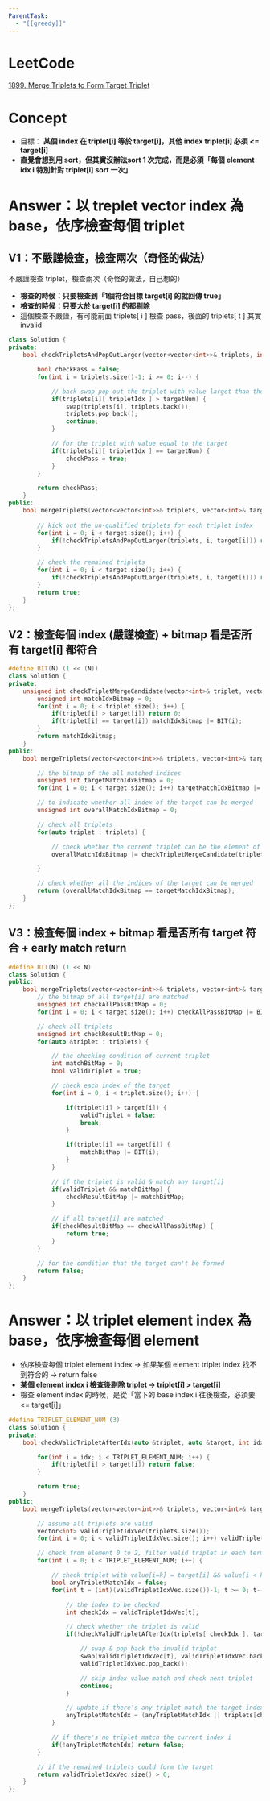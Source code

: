 ```yaml
---
ParentTask:
  - "[[greedy]]"
---
```


# LeetCode
[1899. Merge Triplets to Form Target Triplet](https://leetcode.com/problems/merge-triplets-to-form-target-triplet/)

# Concept
- 目標： **某個 index 在 triplet[i] 等於 target[i]，其他 index triplet[i] 必須 <= target[i]**
- **直覺會想到用 sort，但其實沒辦法sort 1 次完成，而是必須「每個 element idx i 特別針對 triplet[i] sort 一次」**

# Answer：以 treplet vector index 為 base，依序檢查每個 triplet
## V1：不嚴謹檢查，檢查兩次（奇怪的做法）
不嚴謹檢查 triplet，檢查兩次（奇怪的做法，自己想的）
- **檢查的時候：只要檢查到「1個符合目標 target[i] 的就回傳 true」** 
- **檢查的時候：只要大於 target[i] 的都剔除**
- 這個檢查不嚴謹，有可能前面 triplets[ i ] 檢查 pass，後面的 triplets[ t ] 其實 invalid
```Cpp
class Solution {
private:
    bool checkTripletsAndPopOutLarger(vector<vector<int>>& triplets, int tripletIdx, int targetNum) {

        bool checkPass = false;
        for(int i = triplets.size()-1; i >= 0; i--) {

            // back swap pop out the triplet with value larget than the target
            if(triplets[i][ tripletIdx ] > targetNum) {
                swap(triplets[i], triplets.back());
                triplets.pop_back();
                continue;
            }

            // for the triplet with value equal to the target
            if(triplets[i][ tripletIdx ] == targetNum) {
                checkPass = true;
            }            
        }

        return checkPass;
    }
public:
    bool mergeTriplets(vector<vector<int>>& triplets, vector<int>& target) {
        
        // kick out the un-qualified triplets for each triplet index
        for(int i = 0; i < target.size(); i++) {
            if(!checkTripletsAndPopOutLarger(triplets, i, target[i])) return false;
        }

        // check the remained triplets
        for(int i = 0; i < target.size(); i++) {
            if(!checkTripletsAndPopOutLarger(triplets, i, target[i])) return false;
        }
        return true;
    }
};
```

## V2：檢查每個 index (嚴謹檢查) + bitmap 看是否所有 target[i] 都符合
```Cpp
#define BIT(N) (1 << (N))
class Solution {
private:
    unsigned int checkTripletMergeCandidate(vector<int>& triplet, vector<int> &target) {
        unsigned int matchIdxBitmap = 0;
        for(int i = 0; i < triplet.size(); i++) {
            if(triplet[i] > target[i]) return 0;
            if(triplet[i] == target[i]) matchIdxBitmap |= BIT(i);
        }
        return matchIdxBitmap;
    }
public:
    bool mergeTriplets(vector<vector<int>>& triplets, vector<int>& target) {

        // the bitmap of the all matched indices
        unsigned int targetMatchIdxBitmap = 0;
        for(int i = 0; i < target.size(); i++) targetMatchIdxBitmap |= BIT(i);

        // to indicate whether all index of the target can be merged
        unsigned int overallMatchIdxBitmap = 0;

        // check all triplets
        for(auto triplet : triplets) {

            // check whether the current triplet can be the element of merge
            overallMatchIdxBitmap |= checkTripletMergeCandidate(triplet, target);

        }

        // check whether all the indices of the target can be merged
        return (overallMatchIdxBitmap == targetMatchIdxBitmap);
    }
};
```


## V3：檢查每個 index + bitmap 看是否所有 target 符合 + early match return
```Cpp
#define BIT(N) (1 << N)
class Solution {
public:
    bool mergeTriplets(vector<vector<int>>& triplets, vector<int>& target) {
        // the bitmap of all target[i] are matched
        unsigned int checkAllPassBitMap = 0;
        for(int i = 0; i < target.size(); i++) checkAllPassBitMap |= BIT(i);

        // check all triplets
        unsigned int checkResultBitMap = 0;
        for(auto &triplet : triplets) {

            // the checking condition of current triplet
            int matchBitMap = 0;
            bool validTriplet = true;

            // check each index of the target
            for(int i = 0; i < triplet.size(); i++) {

                if(triplet[i] > target[i]) {
                    validTriplet = false;
                    break;
                }

                if(triplet[i] == target[i]) {
                    matchBitMap |= BIT(i);
                }
            }

            // if the triplet is valid & match any target[i]
            if(validTriplet && matchBitMap) {
                checkResultBitMap |= matchBitMap;
            }

            // if all target[i] are matched
            if(checkResultBitMap == checkAllPassBitMap) {
                return true;
            }
        }

        // for the condition that the target can't be formed
        return false;
    }
};
```


# Answer：以 triplet element index 為 base，依序檢查每個 element
- 依序檢查每個 triplet element index -> 如果某個 element triplet index 找不到符合的 -> return false
- **某個 element index i 檢查後剔除 triplet -> triplet[i] > target[i]**
- 檢查 element index 的時候，是從「當下的 base index i 往後檢查，必須要 <= target[i]」
```Cpp
#define TRIPLET_ELEMENT_NUM (3)
class Solution {
private:
    bool checkValidTripletAfterIdx(auto &triplet, auto &target, int idx) {

        for(int i = idx; i < TRIPLET_ELEMENT_NUM; i++) {
            if(triplet[i] > target[i]) return false;
        }

        return true;
    }
public:
    bool mergeTriplets(vector<vector<int>>& triplets, vector<int>& target) {

        // assume all triplets are valid
        vector<int> validTripletIdxVec(triplets.size());
        for(int i = 0; i < validTripletIdxVec.size(); i++) validTripletIdxVec[i] = i;

        // check from element 0 to 2, filter valid triplet in each term of checking process
        for(int i = 0; i < TRIPLET_ELEMENT_NUM; i++) {

            // check triplet with value[i=k] = target[i] && value[i < k] less than target [i]
            bool anyTripletMatchIdx = false;
            for(int t = (int)(validTripletIdxVec.size())-1; t >= 0; t--) {

                // the index to be checked
                int checkIdx = validTripletIdxVec[t];

                // check whether the triplet is valid
                if(!checkValidTripletAfterIdx(triplets[ checkIdx ], target, i)) {

                    // swap & pop back the invalid triplet
                    swap(validTripletIdxVec[t], validTripletIdxVec.back());
                    validTripletIdxVec.pop_back();

                    // skip index value match and check next triplet
                    continue;
                }

                // update if there's any triplet match the target index
                anyTripletMatchIdx = (anyTripletMatchIdx || triplets[checkIdx][i] == target[i]);
            }

            // if there's no triplet match the current index i
            if(!anyTripletMatchIdx) return false;
        }

        // if the remained triplets could form the target
        return validTripletIdxVec.size() > 0;
    }
};
```